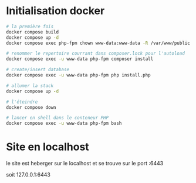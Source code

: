 # Initialisation docker

```sh
# la première fois
docker compose build
docker compose up -d
docker compose exec php-fpm chown www-data:www-data -R /var/www/public /var/www/vendor

# renommer le repertoire courrant dans composer.lock pour l'autoload
docker compose exec -u www-data php-fpm composer install

# create/insert database
docker compose exec -u www-data php-fpm php install.php

# allumer la stack
docker compose up -d

# l'éteindre
docker compose down

# lancer en shell dans le conteneur PHP
docker compose exec -u www-data php-fpm bash
```

# Site en localhost

le site est heberger sur le localhost et se trouve sur le port :6443 

soit 127.0.0.1:6443 

